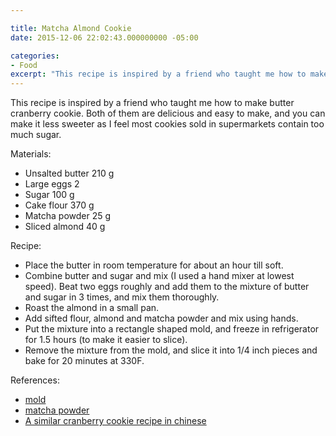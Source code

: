 ```yaml
---

title: Matcha Almond Cookie
date: 2015-12-06 22:02:43.000000000 -05:00

categories:
- Food
excerpt: "This recipe is inspired by a friend who taught me how to make butter cranberry cookie. Both of them are delicious and easy to make, and you can make it less sweeter as I feel most cookies sold in supermarkets contain too much sugar."
---
```

This recipe is inspired by a friend who taught me how to make butter cranberry cookie. Both of them are delicious and easy to make, and you can make it less sweeter as I feel most cookies sold in supermarkets contain too much sugar.

Materials:

* Unsalted butter 210 g
* Large eggs 2
* Sugar 100 g
* Cake flour 370 g
* Matcha powder 25 g
* Sliced almond 40 g

Recipe:

* Place the butter in room temperature for about an hour till soft.
* Combine butter and sugar and mix (I used a hand mixer at lowest speed). Beat two eggs roughly and add them to the mixture of butter and sugar in 3 times, and mix them thoroughly.
* Roast the almond in a small pan.
* Add sifted flour, almond and matcha powder and mix using hands.
* Put the mixture into a rectangle shaped mold, and freeze in refrigerator for 1.5 hours (to make it easier to slice).
* Remove the mixture from the mold, and slice it into 1/4 inch pieces and bake for 20 minutes at 330F.

References:
* [mold](http://www.ebay.com/itm/Wooden-Cookie-Cutters-Pine-Biscuit-Mold-Shaper-Wood-Frame-Rectangle-Shape-/151501446482?hash=item2346309d52:g:554AAOSw2XFUf6WB)
* [matcha powder](https://www.amazon.com/Matcha-Green-Tea-Powder-Culinary/dp/B00DDT116M/ref=sr_1_3?ie=UTF8&qid=1449439087&sr=8-3&keywords=matcha+powder)
* [A similar cranberry cookie recipe in chinese](http://www.xiachufang.com/recipe/100213345/)

